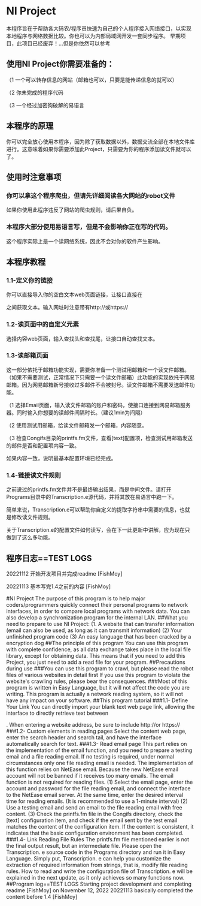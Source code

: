 # NI Project
本程序旨在于帮助各大码农/程序员快速为自己的个人程序接入网络接口，以实现本地程序与网络数据比较。你也可以为内部局域网开发一套同步程序。
早期项目，此项目已经废弃！...但是你依然可以参考

## 使用NI Project你需要准备的：
（1 一个可以转存信息的网站（邮箱也可以，只要是能传递信息的就可以）

（2 你未完成的程序代码

（3 一个经过加密狗破解的易语言

## 本程序的原理
你可以完全放心使用本程序，因为除了获取数据以外，数据交流全部在本地文件库进行。这意味着如果你需要添加此Project，只需要为你的程序添加读文件就可以了。

## 使用时注意事项
### 你可以拿这个程序爬虫，但请先详细阅读各大网站的robot文件
如果你使用此程序违反了网站的爬虫规则，请后果自负。
### 本程序大部分使用易语言写，但是不会影响你正在写的代码。
这个程序实际上是一个读网络系统，因此不会对你的软件产生影响。

## 本程序教程
### 1.1-定义你的链接
你可以直接导入你的空白文本web页面链接，让接口直接在<head><p></p></head>之间获取文本。输入网址时注意带有http://或https://
### 1.2-读页面中的自定义元素
选择内容web页面，输入查找头和查找尾，让接口自动查找文本。
### 1.3-读邮箱页面
这一部分依托于邮箱功能实现，需要你准备一个测试用邮箱和一个读文件邮箱。（如果不需要测试，正常情况下只需要一个读文件邮箱）此功能的实现依托于网易邮箱。因为网易邮箱新号接收过多邮件不会被封号。读文件邮箱不需要发送邮件功能。

（1 选择Email页面，输入读文件邮箱的账户和密码，使接口连接到网易邮箱服务器。同时输入你想要的读邮件间隔时长。（建议1min为间隔）

（2 使用测试用邮箱，给读文件邮箱发一个邮箱，内容随意。

（3 检查Congifs目录的printfs.fm文件，查看[text]配置项，检查测试用邮箱发送的邮件是否和配置项内容一致。

如果内容一致，说明最基本配置环境已经完成。
### 1.4-链接读文件规则
之前说过的printfs.fm文件并不是最终输出结果，而是中间文件。请打开Programs目录中的Transcription.e源代码，并将其放在易语言中跑一下。

简单来说，Transcription.e可以帮助你自定义的提取字符串中需要的信息，也就是修改读文件规则。

关于Transcription.e的配置文件如何读写，会在下一此更新中讲解，应为现在只做到了这么多功能。

## 程序日志==TEST LOGS
20221112 开始开发项目并完成readme [FishMoy]

20221113 基本写完1.4之前的内容 [FishMoy]

#NI Project
The purpose of this program is to help major coders/programmers quickly connect their personal programs to network interfaces, in order to compare local programs with network data. You can also develop a synchronization program for the internal LAN.
##What you need to prepare to use NI Project:
(1. A website that can transfer information (email can also be used, as long as it can transmit information)
(2) Your unfinished program code
(3) An easy language that has been cracked by a encryption dog
##The principle of this program
You can use this program with complete confidence, as all data exchange takes place in the local file library, except for obtaining data. This means that if you need to add this Project, you just need to add a read file for your program.
##Precautions during use
###You can use this program to crawl, but please read the robot files of various websites in detail first
If you use this program to violate the website's crawling rules, please bear the consequences.
###Most of this program is written in Easy Language, but it will not affect the code you are writing.
This program is actually a network reading system, so it will not have any impact on your software.
##This program tutorial
###1.1- Define Your Link
You can directly import your blank text web page link, allowing the interface to directly retrieve text between<head><p></p></head>. When entering a website address, be sure to include http://or https://
###1.2- Custom elements in reading pages
Select the content web page, enter the search header and search tail, and have the interface automatically search for text.
###1.3- Read email page
This part relies on the implementation of the email function, and you need to prepare a testing email and a file reading email. If no testing is required, under normal circumstances only one file reading email is needed. The implementation of this function relies on NetEase email. Because the new NetEase email account will not be banned if it receives too many emails. The email function is not required for reading files.
(1) Select the email page, enter the account and password for the file reading email, and connect the interface to the NetEase email server. At the same time, enter the desired interval time for reading emails. (It is recommended to use a 1-minute interval)
(2) Use a testing email and send an email to the file reading email with free content.
(3) Check the printfs.fm file in the Congifs directory, check the [text] configuration item, and check if the email sent by the test email matches the content of the configuration item.
If the content is consistent, it indicates that the basic configuration environment has been completed.
###1.4- Link Reading File Rules
The printfs.fm file mentioned earlier is not the final output result, but an intermediate file. Please open the Transcription. e source code in the Programs directory and run it in Easy Language.
Simply put, Transcription. e can help you customize the extraction of required information from strings, that is, modify file reading rules.
How to read and write the configuration file of Transcription. e will be explained in the next update, as it only achieves so many functions now.
##Program log==TEST LOGS
Starting project development and completing readme [FishMoy] on November 12, 2022
20221113 basically completed the content before 1.4 [FishMoy]
